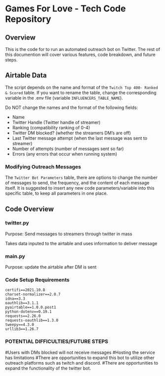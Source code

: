 # Games For Love - Tech Code Repository

## Overview
This is the code for to run an automated outreach bot on Twitter. The rest of this documention will cover various features, code breakdown, and future steps.

## Airtable Data

The script depends on the name and format of the ```Twitch Top 400- Ranked & Scored``` table. If you want to rename the table, change the corresponding variable in the .env file (variable ```INFLUENCERS_TABLE_NAME```).

Do NOT change the names and the format of the following fields:
- Name
- Twitter Handle (Twitter handle of streamer)
- Ranking (compatibility ranking of 0-4) 
- Twitter DM blocked? (whether the streamers DM’s are off)
- Last Twitter message attempt (when the last message was sent to streamer)
- Number of attempts (number of messages sent so far)
- Errors (any errors that occur when running system)

### Modifying Outreach Messages
The ```Twitter Bot Parameters``` table, there are options to change the number of messages to send, the frequency, and the content of each message itself. It is suggested to insert any new code parameters/variable into this specific table, to keep all parameters in one place.

## Code Overview

### twitter.py
Purpose: Send messages to streamers through twitter in mass

Takes data inputed to the airtable and uses information to deliver message
### main.py
Purpose: update the airtable after DM is sent

### Code Setup Requirements
```
certifi==2021.10.8
charset-normalizer==2.0.7
idna==3.3
oauthlib==3.1.1
pyairtable==1.0.0.post1
python-dotenv==0.19.1
requests==2.26.0
requests-oauthlib==1.3.0
tweepy==4.3.0
urllib3==1.26.7
```

### POTENTIAL DIFFICULTIES/FUTURE STEPS
#Users with DMs blocked will not receive messages
#Hosting the service has limitations
#There are opportunities to expand this bot to utilize other outreach platforms such as twitch and discord.
#There are opportunities to expand the functionality of the twitter bot.
